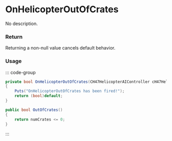 # OnHelicopterOutOfCrates
<Badge type="info" text="Vehicle"/>[<Badge type="danger" text="Carbon Compatible"/>](https://github.com/CarbonCommunity/Carbon)[<Badge type="warning" text="Oxide Compatible"/>](https://github.com/OxideMod/Oxide.Rust)
No description.
### Return
Returning a non-null value cancels default behavior.

### Usage
::: code-group
```csharp [Example]
private bool OnHelicopterOutOfCrates(CH47HelicopterAIController cH47HelicopterAIController)
{
	Puts("OnHelicopterOutOfCrates has been fired!");
	return (bool)default;
}
```
```csharp [Source — Assembly-CSharp @ CH47HelicopterAIController]
public bool OutOfCrates()
{
	return numCrates <= 0;
}

```
:::
